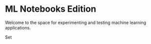 ML Notebooks Edition
==========================

Welcome to the space for experimenting and testing machine learning applications.

Set